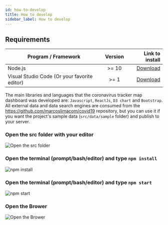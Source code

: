 ```yaml
---
id: how-to-develop
title: How to develop
sidebar_label: How to develop
---
```


## Requirements

| Program / Framework                          | Version |                                    Link to install |
| -------------------------------------------- | :-----: | -------------------------------------------------: |
| Node.js                                      |  >= 10  |        [Download](https://nodejs.org/en/download/) |
| Visual Studio Code (Or your favorite editor) |  >= 1   | [Download](https://code.visualstudio.com/download) |

The main libraries and languages that the coronavirus tracker map dashboard was developed are: `Javascript`, `ReactJs`, `D3 chart` and `Bootstrap`.
All external data and data search engines are consumed from the https://github.com/marcoslimacom/covid19 repository, but you can use it if you want the project's sample data (`src/data/sample` folder) and publish to your server.

### Open the src folder with your editor

![Open the src folder](/coronavirus-tracker-doc/img/how-to-develop-src-folder.png "Open the src folder")

### Open the terminal (prompt/bash/editor) and type `npm install`

![npm install](/coronavirus-tracker-doc/img/how-to-develop-npm-install.png "npm install")

### Open the terminal (prompt/bash/editor) and type `npm start`

![npm start](/coronavirus-tracker-doc/img/how-to-develop-npm-start.png "npm start")

### Open the Brower

![Open the Brower](/coronavirus-tracker-doc/img/how-to-develop-browser.png "Open the Brower")
